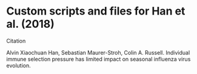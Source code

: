 # Custom scripts and files for Han et al. (2018)

Citation

Alvin Xiaochuan Han, Sebastian Maurer-Stroh, Colin A. Russell. Individual immune selection pressure has limited impact on seasonal influenza virus evolution.
